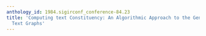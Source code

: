 ```yaml
---
anthology_id: 1984.sigirconf_conference-84.23
title: 'Computing text Constituency: An Algorithmic Approach to the Generation of
  Text Graphs'
---
```

